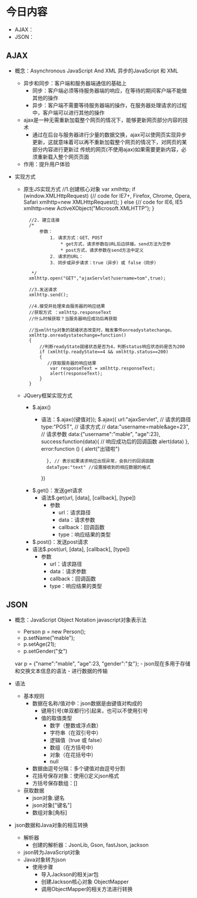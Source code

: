 # 今日内容
- AJAX：
- JSON： 

## AJAX
- 概念：Asynchronous JavaScript And XML    异步的JavaScript 和 XML
    - 异步和同步：客户端和服务器端通信的基础上
        - 同步：客户端必须等待服务器端的响应，在等待的期间客户端不能做其他的操作
        - 异步：客户端不需要等待服务器端的操作，在服务器处理请求的过程中，客户端可以进行其他的操作
    - ajax是一种无需重新加载整个网页的情况下，能够更新网页部分内容的技术
        - 通过在后台与服务器进行少量的数据交换，ajax可以使网页实现异步更新，这就意味着可以再不重新加载整个网页的情况下，对网页的某部分内容进行更新过
        传统的网页(不使用ajax)如果需要更新内容，必须重新载入整个网页页面
    - 作用：提升用户体验

- 实现方式
    - 原生JS实现方式
         //1.创建核心对象
            var xmlhttp;
            if (window.XMLHttpRequest)
            {// code for IE7+, Firefox, Chrome, Opera, Safari
                xmlhttp=new XMLHttpRequest();
            }
            else
            {// code for IE6, IE5
                xmlhttp=new ActiveXObject("Microsoft.XMLHTTP");
            }
    
            //2. 建立连接
            /*
                参数：
                    1. 请求方式：GET、POST
                        * get方式，请求参数在URL后边拼接。send方法为空参
                        * post方式，请求参数在send方法中定义
                    2. 请求的URL：
                    3. 同步或异步请求：true（异步）或 false（同步）
    
             */
            xmlhttp.open("GET","ajaxServlet?username=tom",true);
    
            //3.发送请求
            xmlhttp.send();
    
            //4.接受并处理来自服务器的响应结果
            //获取方式 ：xmlhttp.responseText
            //什么时候获取？当服务器响应成功后再获取
    
            //当xmlhttp对象的就绪状态改变时，触发事件onreadystatechange。
            xmlhttp.onreadystatechange=function()
            {
                //判断readyState就绪状态是否为4，判断status响应状态码是否为200
                if (xmlhttp.readyState==4 && xmlhttp.status==200)
                {
                   //获取服务器的响应结果
                    var responseText = xmlhttp.responseText;
                    alert(responseText);
                }
            }
    - JQuery框架实现方式
        - $.ajax()
            - 语法：$.ajax({键值对});
                $.ajax({
                    url:"ajaxServlet", // 请求的路径
                    type:"POST", // 请求方式
                    // data:"username=mable&age=23", // 请求参数
                    data:{"username":"mable", "age":23},
                    success:function(data){ // 响应成功后的回调函数
                        alert(data)
                    },
                    error:function () {
                        alert("出错啦")
    
                    }, // 表示如果请求响应出现异常，会执行的回调函数
                    dataType:"text" //设置接收到的相应数据的格式
                })
        - $.get()：发送get请求
            - 语法$.get(url, [data], [callback], [type])
                - 参数
                    - url：请求路径
                    - data：请求参数
                    - callback：回调函数
                    - type：响应结果的类型
        - $.post()：发送post请求
        - 语法$.post(url, [data], [callback], [type])
            - 参数
                - url：请求路径
                - data：请求参数
                - callback：回调函数
                - type：响应结果的类型
                
## JSON
- 概念：JavaScript Object Notation     javascript对象表示法
    - Person p = new Person();
    - p.setName("mable");
    - p.setAge(21);
    - p.setGender("女")
    
    var p = {"name":"mable", "age":23, "gender":"女"};
        - json现在多用于存储和交换文本信息的语法
        - 进行数据的传输
    
- 语法
    - 基本规则
        - 数据在名称/值对中：json数据是由键值对构成的
            - 键用引号(单双都行)引起来，也可以不使用引号
            - 值的取值类型
                - 数字（整数或浮点数）
                - 字符串（在双引号中）
                - 逻辑值（true 或 false）
                - 数组（在方括号中）
                - 对象（在花括号中）
                - null
        - 数据由逗号分隔：多个键值对由逗号分割
        - 花括号保存对象：使用{}定义json格式
        - 方括号保存数组：[]
    - 获取数据
        - json对象.键名
        - json对象["键名"]
        - 数组对象[角标]
    
- json数据和Java对象的相互转换
    - 解析器
        - 创建的解析器：JsonLib, Gson, fastJson, jackson
    - json转为JavaScript对象
    - Java对象转为json
        - 使用步骤
            - 导入Jackson的相关jar包
            - 创建Jackson核心对象 ObjectMapper
            - 调用ObjectMapper的相关方法进行转换
    
    